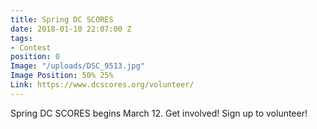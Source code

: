 ```yaml
---
title: Spring DC SCORES
date: 2018-01-10 22:07:00 Z
tags:
- Contest
position: 0
Image: "/uploads/DSC_9513.jpg"
Image Position: 50% 25%
Link: https://www.dcscores.org/volunteer/
---
```


Spring DC SCORES begins March 12. Get involved! Sign up to volunteer! 